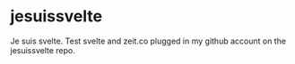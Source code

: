 # jesuissvelte
Je suis svelte. Test svelte and zeit.co plugged in my github account on the jesuissvelte repo.
